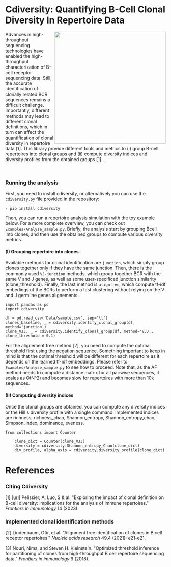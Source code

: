 # Cdiversity: Quantifying B-Cell Clonal Diversity In Repertoire Data

<img align="right" src="https://raw.githubusercontent.com/Aurelien-Pelissier/cdiversity/master/Images/dprofile.png" width=350>
Advances in high-throughput sequencing technologies have enabled the high-throughput characterization of B-cell receptor sequencing data. Still, the accurate identification of clonally related BCR sequences remains a difficult challenge. Importantly, different methods may lead to different clonal definitions, which in turn can affect the quantification of clonal diversity in repertoire data [1]. This library provide different tools and metrics to (i) group B-cell repertoires into clonal groups and (ii) compute diversity indices and diversity profiles from the obtained groups [1].

&nbsp;



        
        
### Running the analysis

First, you need to install cdiversity, or alternatively you can use the `cdiversity.py` file provided in the repository:

	- pip install cdiversity
	
	
Then, you can run a repertoire analysis simulation with the toy example below. For a more complete overview, you can check out `Examples/Analyze_sample.py`.
Briefly, the analysis start by grouping Bcell into clones, and then use the obtained groups to compute various diversity metrics.

#### (I) Grouping repertoire into clones

Available methods for clonal identification are `junction`, which simply group clones together only if they have the same junction. Then, there is the commonly used `VJ-junction` methods, which group together BCR with the same V and J genes, as well as some user-specificed junction similarity (clone_threshold). Finally, the last method is `alignfree`, which compute tf-idf embedings of the BCRs to perform a fast clustering without relying on the V and J germline genes alignements.

	import pandas as pd
	import cdiversity

	df = pd.read_csv('Data/sample.csv', sep='\t') 
	clones_baseline, _ = cdiversity.identify_clonal_group(df, method='junction')
	clone_VJJ, _ = cdiversity.identify_clonal_group(df, method='VJJ', clone_threshold = 0.1)
	
For the alignement free method [2], you need to compute the optimal threshold first using the negation sequence. Something important to keep in mind is that the optimal threshold will be different for each repertoire as it depends on the learned tf-idf embeddings. Please refer to `Examples/Analyze_sample.py` to see how to proceed. Note that, as the AF method needs to compute a distance matrix for all pairwise sequences, it scales as O(N^2) and becomes slow for repertoires with more than 10k sequences.
	


#### (II) Computing diversity indices
Once the clonal groups are obtained, you can compute any diversity indices or the Hill's diversity profile with a single command.
Implemented indices are richness, richness_chao, Shannon_entropy, Shannon_entropy_chao, Simpson_index, dominance, eveness.

	from collections import Counter
	
    	clone_dict = Counter(clone_VJJ)
    	diversity = cdiversity.Shannon_entropy_Chao(clone_dict)
    	div_profile, alpha_axis = cdiversity.diversity_profile(clone_dict)
	
	
<!-- #### (III) Computing Chao diversity indices
Incomplete sample information -> Show acumulation curve, show diversity indices and Chao diversity profile
Link to new reference
Add some plots and show the chao indices, explain that it's only integers -->



# References
### Citing Cdiversity

[1] [[url]](https://www.frontiersin.org/articles/10.3389/fimmu.2023.1123968/full) Pelissier, A, Luo, S & al. "Exploring the impact of clonal definition on B-cell diversity: implications for the analysis of immune repertoires." *Frontiers in Immunology* 14 (2023).

<!--[2] Pelissier, A et Rodriguez, M "Understanding the Germinal Center Reaction Through Clonal Diversity Indices" (in preparation)-->

### Implemented clonal identification methods

[2] Lindenbaum, Ofir, et al. "Alignment free identification of clones in B cell receptor repertoires." *Nucleic acids research* 49.4 (2021): e21-e21.

[3] Nouri, Nima, and Steven H. Kleinstein. "Optimized threshold inference for partitioning of clones from high-throughput B cell repertoire sequencing data." *Frontiers in immunology* 9 (2018).
